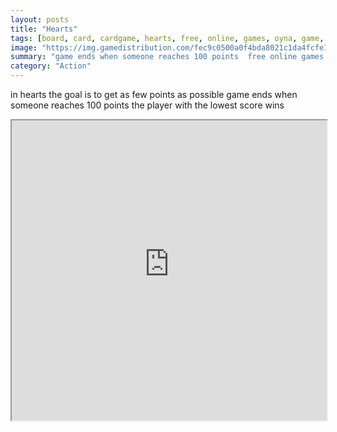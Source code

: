 ```yaml
---
layout: posts
title: "Hearts"
tags: [board, card, cardgame, hearts, free, online, games, oyna, game, free, games, play, play, games]
image: "https://img.gamedistribution.com/fec9c0500a0f4bda8021c1da4fcfe1e7-1280x550.jpeg"
summary: "game ends when someone reaches 100 points  free online games oyna game free games play play games"
category: "Action"
---
```


in hearts the goal is to get as few points as possible game ends when someone reaches 100 points the player with the lowest score wins

<iframe width="100%" height="480px;" src="https://html5.gamedistribution.com/fec9c0500a0f4bda8021c1da4fcfe1e7/"></iframe>